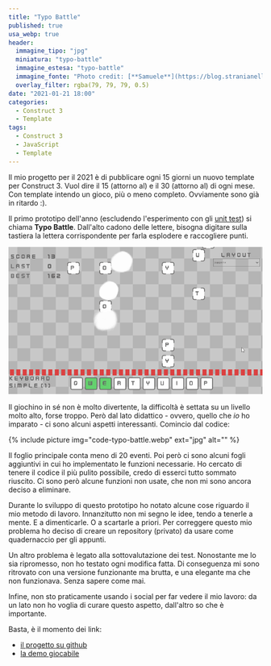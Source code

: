 ```yaml
---
title: "Typo Battle"
published: true
usa_webp: true
header:
  immagine_tipo: "jpg"
  miniatura: "typo-battle"
  immagine_estesa: "typo-battle"
  immagine_fonte: "Photo credit: [**Samuele**](https://blog.stranianelli.com/)"
  overlay_filter: rgba(79, 79, 79, 0.5)
date: "2021-01-21 18:00"
categories:
  - Construct 3
  - Template
tags:
  - Construct 3
  - JavaScript
  - Template
---
```


Il mio progetto per il 2021 è di pubblicare ogni 15 giorni un nuovo template per Construct 3. Vuol dire il 15 (attorno al) e il 30 (attorno al) di ogni mese. Con template intendo un gioco, più o meno completo. Ovviamente sono già in ritardo :).

Il primo prototipo dell'anno (escludendo l'esperimento con gli [unit test](https://blog.stranianelli.com/construct-3-unit-test-e-jsunit/)) si chiama **Typo Battle**. Dall'alto cadono delle lettere, bisogna digitare sulla tastiera la lettera corrispondente per farla esplodere e raccogliere punti.

![typo battle animation](https://raw.githubusercontent.com/el3um4s/strani-anelli-blog/master/_posts/2021/2021-01-21-new-template-typo-battle/typo-battle.gif)

Il giochino in sé non è molto divertente, la difficoltà è settata su un livello molto alto, forse troppo. Però dal lato didattico - ovvero, quello che _io_ ho imparato - ci sono alcuni aspetti interessanti. Comincio dal codice:

{% include picture img="code-typo-battle.webp" ext="jpg" alt="" %}

Il foglio principale conta meno di 20 eventi. Poi però ci sono alcuni fogli aggiuntivi in cui ho implementato le funzioni necessarie. Ho cercato di tenere il codice il più pulito possibile, credo di esserci tutto sommato riuscito. Ci sono però alcune funzioni non usate, che non mi sono ancora deciso a eliminare.

Durante lo sviluppo di questo prototipo ho notato alcune cose riguardo il mio metodo di lavoro. Innanzitutto non mi segno le idee, tendo a tenerle a mente. E a dimenticarle. O a scartarle a priori. Per correggere questo mio problema ho deciso di creare un repository (privato) da usare come quadernaccio per gli appunti.

Un altro problema è legato alla sottovalutazione dei test. Nonostante me lo sia ripromesso, non ho testato ogni modifica fatta. Di conseguenza mi sono ritrovato con una versione funzionante ma brutta, e una elegante ma che non funzionava. Senza sapere come mai.

Infine, non sto praticamente usando i social per far vedere il mio lavoro: da un lato non ho voglia di curare questo aspetto, dall'altro so che è importante.

Basta, è il momento dei link:

- [il progetto su github](https://github.com/el3um4s/construct-demo)
- [la demo giocabile](https://c3demo.stranianelli.com/template/015-typo-battle/demo/)
